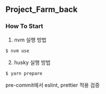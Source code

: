 ## Project_Farm_back

### How To Start
1. nvm 실행 방법
```shell
$ nvm use
```
2. husky 실행 방법
```shell
$ yarn prepare
```
pre-commit에서 eslint, prettier 적용 검증

